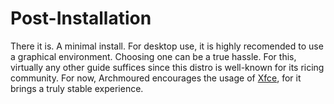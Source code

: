 # Post-Installation

There it is. A minimal install. For desktop use, it is highly recomended to use a graphical
environment. Choosing one can be a true hassle. For this, virtually any other guide suffices 
since this distro is well-known for its ricing community. For now, Archmoured encourages the 
usage of [Xfce](https://wiki.archlinux.org/title/Xfce), for it brings a truly stable 
experience.